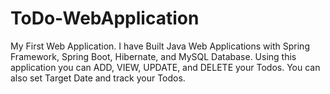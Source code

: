 # ToDo-WebApplication
My First Web Application.
I have Built Java Web Applications with Spring Framework, Spring Boot, Hibernate, and MySQL Database.
Using this application you can ADD, VIEW, UPDATE, and DELETE your Todos.
You can also set Target Date and track your Todos. 


